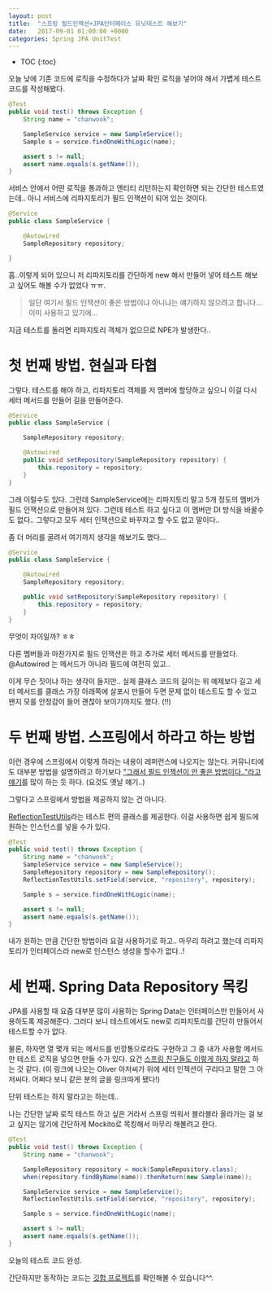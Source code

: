 ```yaml
---
layout: post
title:  "스프링 필드인젝션+JPA인터페이스 유닛테스트 해보기"
date:   2017-09-01 01:00:00 +0000
categories: Spring JPA UnitTest
---
```


* TOC
{:toc}

오늘 낮에 기존 코드에 로직을 수정하다가 날짜 확인 로직을 넣어야 해서 가볍게 테스트 코드를 작성해봤다.

```java
@Test
public void test() throws Exception {
    String name = "chanwook";

    SampleService service = new SampleService();
    Sample s = service.findOneWithLogic(name);

    assert s != null;
    assert name.equals(s.getName());
}
```

서비스 안에서 어떤 로직을 통과하고 엔티티 리턴하는지 확인하면 되는 간단한 테스트였는데..
아니 서비스에 리파지토리가 필드 인잭션이 되어 있는 것이다.

```java
@Service
public class SampleService {

    @Autowired
    SampleRepository repository;

}
```

흠..이렇게 되어 있으니 저 리파지토리를 간단하게 new 해서 만들어 넣어 테스트 해보고 싶어도 해볼 수가 없었다 ㅠㅠ.

> 일단 여기서 필드 인잭션이 좋은 방법이냐 아니냐는 얘기하지 않으려고 합니다... 이미 사용하고 있기에...

지금 테스트를 돌리면 리파지토리 객체가 없으므로 NPE가 발생한다..

# 첫 번째 방법. 현실과 타협

그렇다. 테스트를 해야 하고, 리파지토리 객체를 저 멤버에 할당하고 싶으니 이걸 다시 세터 메서드를 만들어 길을 만들어준다.

```java
@Service
public class SampleService {

    SampleRepository repository;

    @Autowired
    public void setRepository(SampleRepository repository) {
        this.repository = repository;
    }
}
```     

그래 이럴수도 있다. 그런데 SampleService에는 리파지토리 말고 5개 정도의 멤버가 필드 인잭션으로 만들어져 있다.
그런데 테스트 하고 싶다고 이 멤버만 DI 방식을 바꿀수도 없다..
그렇다고 모두 세터 인잭션으로 바꾸자고 할 수도 없고 말이다..

좀 더 머리를 굴려서 여기까지 생각을 해보기도 했다...

```java
@Service
public class SampleService {

    @Autowired
    SampleRepository repository;

    public void setRepository(SampleRepository repository) {
        this.repository = repository;
    }
}
```

무엇이 차이일까? ㅎㅎ

다른 멤버들과 마찬가지로 필드 인잭션은 하고 추가로 세터 메서드를 만들었다.
@Autowired 는 메서드가 아니라 필드에 여전히 있고..

이게 무슨 짓이냐 하는 생각이 들지만..
실제 클래스 코드의 길이는 위 예제보다 길고 세터 메서드를 클래스 가장 아래쪽에 살포시 만들어 두면 문제 없이 테스트도 할 수 있고 왠지 모를 안정감이 들어 괜찮아 보이기까지도 했다. (!!)

# 두 번째 방법. 스프링에서 하라고 하는 방법

이런 경우에 스프링에서 이렇게 하라는 내용이 레퍼런스에 나오지는 않는다.
커뮤니티에도 대부분 방법을 설명하려고 하기보다 ["그래서 필드 인젝션이 안 좋은 방법이다.."라고 얘기](http://olivergierke.de/2013/11/why-field-injection-is-evil/)를 많이 하는 듯 하다. (요것도 옛날 얘기..)

그렇다고 스프링에서 방법을 제공하지 않는 건 아니다.

[ReflectionTestUtils](https://docs.spring.io/spring/docs/current/javadoc-api/org/springframework/test/util/ReflectionTestUtils.html)라는 테스트 편의 클래스를 제공한다.
이걸 사용하면 쉽게 필드에 원하는 인스턴스를 넣을 수가 있다.

```java
@Test
public void test() throws Exception {
    String name = "chanwook";
    SampleService service = new SampleService();
    SampleRepository repository = new SampleRepository();
    ReflectionTestUtils.setField(service, "repository", repository);

    Sample s = service.findOneWithLogic(name);

    assert s != null;
    assert name.equals(s.getName());
}
```

내가 원하는 만큼 간단한 방법이라 요걸 사용하기로 하고..
마무리 하려고 했는데 리파지토리가 인터페이스라 new로 인스턴스 생성을 할수가 없다..!

# 세 번째. Spring Data Repository 목킹

JPA를 사용할 때 요즘 대부분 많이 사용하는 Spring Data는 인터페이스만 만들어서 사용하도록 제공해준다.
그러다 보니 테스트에서도 new로 리파지토리를 간단히 만들어서 테스트할 수가 없다.

물론, 하자면 열 몇개 되는 메서드를 빈깡통으로라도 구현하고 그 중 내가 사용할 메서드만 테스트 로직을 넣으면 만들 수가 있다.
요건 [스프링 친구들도 이렇게 하지 말라고](https://stackoverflow.com/questions/23435937/how-to-test-spring-data-repositories) 하는 것 같다. (이 링크에 나오는 Oliver 아저씨가 위에 세터 인젝션이 구리다고 말한 그 아저씨다. 어쩌다 보니 같은 분의 글을 링크따게 됐다!)

단위 테스트는 하지 말라고는 하는데..

나는 간단한 날짜 로직 테스트 하고 싶은 거라서 스프링 띄워서 블라블라 올라가는 걸 보고 싶지는 않기에 간단하게 Mockito로 목킹해서 마무리 해볼려고 한다.

```java
@Test
public void test() throws Exception {
    String name = "chanwook";

    SampleRepository repository = mock(SampleRepository.class);
    when(repository.findByName(name)).thenReturn(new Sample(name));

    SampleService service = new SampleService();
    ReflectionTestUtils.setField(service, "repository", repository);

    Sample s = service.findOneWithLogic(name);

    assert s != null;
    assert name.equals(s.getName());
}
```

오늘의 테스트 코드 완성.

간단하지만 동작하는 코드는 [깃헙 프로젝트](https://github.com/chanwookpark/spirng-field-injection-jpa-interface-unit-test)를 확인해볼 수 있습니다^^.
